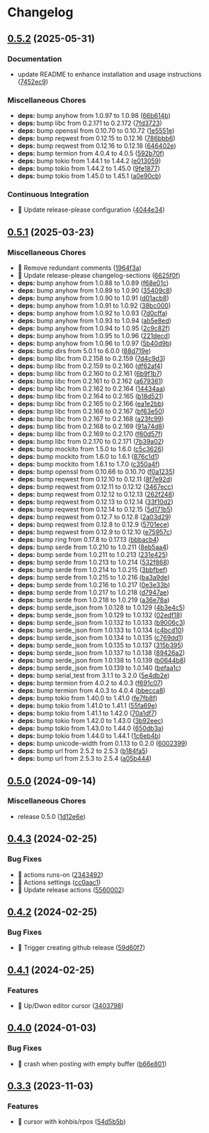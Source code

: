# Changelog

## [0.5.2](https://github.com/kohbis/rslack/compare/v0.5.1...v0.5.2) (2025-05-31)


### Documentation

* update README to enhance installation and usage instructions ([7452ec9](https://github.com/kohbis/rslack/commit/7452ec96e1c6c9093718e1760ad3414786252247))


### Miscellaneous Chores

* **deps:** bump anyhow from 1.0.97 to 1.0.98 ([66b614b](https://github.com/kohbis/rslack/commit/66b614b9baa9b4fc26ea9938cc6668596c5ff7e2))
* **deps:** bump libc from 0.2.171 to 0.2.172 ([7fd3723](https://github.com/kohbis/rslack/commit/7fd3723796b47f555263ff7d901945e2c066a838))
* **deps:** bump openssl from 0.10.70 to 0.10.72 ([1e5551e](https://github.com/kohbis/rslack/commit/1e5551ec565993c1d63ccfd1ca1d3cabb17491ac))
* **deps:** bump reqwest from 0.12.15 to 0.12.16 ([786bbb6](https://github.com/kohbis/rslack/commit/786bbb687856813ca9483b127380b3d9293f0963))
* **deps:** bump reqwest from 0.12.16 to 0.12.18 ([646402e](https://github.com/kohbis/rslack/commit/646402eedd3eb4c27438430c95726f05c8c38de3))
* **deps:** bump termion from 4.0.4 to 4.0.5 ([592b70f](https://github.com/kohbis/rslack/commit/592b70f595970c06097079aaafc52e18e32a9a82))
* **deps:** bump tokio from 1.44.1 to 1.44.2 ([e013059](https://github.com/kohbis/rslack/commit/e013059b47cbaa5408cad25dabbb1fd3fe59ea3d))
* **deps:** bump tokio from 1.44.2 to 1.45.0 ([9fe1877](https://github.com/kohbis/rslack/commit/9fe18778b2cab69ee529821e4e9ee5630ff70f23))
* **deps:** bump tokio from 1.45.0 to 1.45.1 ([a0e90cb](https://github.com/kohbis/rslack/commit/a0e90cb4c8b36111b377ef3f250598953cbf7c20))


### Continuous Integration

* 🎡 Update release-please configuration ([4044e34](https://github.com/kohbis/rslack/commit/4044e3417142e88875176d638909b9f73f498785))

## [0.5.1](https://github.com/kohbis/rslack/compare/v0.5.0...v0.5.1) (2025-03-23)


### Miscellaneous Chores

* 🤖 Remove redundant comments ([1964f3a](https://github.com/kohbis/rslack/commit/1964f3ae780cf587cebfbb1b64b5f89f11c94451))
* 🤖 Update release-please changelog-sections ([6625f0f](https://github.com/kohbis/rslack/commit/6625f0fb1937e1025cbd54661d312a3b637f985b))
* **deps:** bump anyhow from 1.0.88 to 1.0.89 ([f68e01c](https://github.com/kohbis/rslack/commit/f68e01c18395eb558de9c9c021c93cdacd7b4eeb))
* **deps:** bump anyhow from 1.0.89 to 1.0.90 ([35409c8](https://github.com/kohbis/rslack/commit/35409c8501cd411916c05d0c0ecfa13e4f1699ae))
* **deps:** bump anyhow from 1.0.90 to 1.0.91 ([d01acb8](https://github.com/kohbis/rslack/commit/d01acb870681aa3682ec2a630c423dbff7d8b086))
* **deps:** bump anyhow from 1.0.91 to 1.0.92 ([38bc000](https://github.com/kohbis/rslack/commit/38bc000caf64ca862dd1029b53221db12153b5a7))
* **deps:** bump anyhow from 1.0.92 to 1.0.93 ([7d0cffa](https://github.com/kohbis/rslack/commit/7d0cffab531d1317a257bbebbf770e938a937727))
* **deps:** bump anyhow from 1.0.93 to 1.0.94 ([ab5e8ed](https://github.com/kohbis/rslack/commit/ab5e8ed1d2e3fdcbd22c98e67807f334033af18f))
* **deps:** bump anyhow from 1.0.94 to 1.0.95 ([2c9c82f](https://github.com/kohbis/rslack/commit/2c9c82fafc3dd17ec43aee7a90bea6e91c673ef6))
* **deps:** bump anyhow from 1.0.95 to 1.0.96 ([221decd](https://github.com/kohbis/rslack/commit/221decd5fc9148eaa1fbe699fd4b46bfa78c0951))
* **deps:** bump anyhow from 1.0.96 to 1.0.97 ([5b40d9b](https://github.com/kohbis/rslack/commit/5b40d9bfde5164b1a33a88e8e6c29b213cedb224))
* **deps:** bump dirs from 5.0.1 to 6.0.0 ([88d719e](https://github.com/kohbis/rslack/commit/88d719e65baeeb4d7b254e4dc0387fa25d1560df))
* **deps:** bump libc from 0.2.158 to 0.2.159 ([7d4c9d3](https://github.com/kohbis/rslack/commit/7d4c9d3aa03c532bc7cccc32157ea2357e977ffc))
* **deps:** bump libc from 0.2.159 to 0.2.160 ([df62af4](https://github.com/kohbis/rslack/commit/df62af4d04ccec760a639f6a64bffd17fbc56dff))
* **deps:** bump libc from 0.2.160 to 0.2.161 ([6b9f1b7](https://github.com/kohbis/rslack/commit/6b9f1b71565418b37b1f563edb37c908f8552550))
* **deps:** bump libc from 0.2.161 to 0.2.162 ([a679361](https://github.com/kohbis/rslack/commit/a679361688ac7bcea79bfea1abc3f332dd02735c))
* **deps:** bump libc from 0.2.162 to 0.2.164 ([14434aa](https://github.com/kohbis/rslack/commit/14434aa72ac080b36c318c8d96e41e462baa1e14))
* **deps:** bump libc from 0.2.164 to 0.2.165 ([b18d521](https://github.com/kohbis/rslack/commit/b18d521b8851b60359ceb3bf95020f94ef7e22a1))
* **deps:** bump libc from 0.2.165 to 0.2.166 ([ea1e2bb](https://github.com/kohbis/rslack/commit/ea1e2bb919918a11ac7f8403a5962a8d88d23d58))
* **deps:** bump libc from 0.2.166 to 0.2.167 ([bf63e50](https://github.com/kohbis/rslack/commit/bf63e50490c68a3add4476b8843ab447eae1cff4))
* **deps:** bump libc from 0.2.167 to 0.2.168 ([a23fc99](https://github.com/kohbis/rslack/commit/a23fc99ccc1e0c9a464e2892ba62fe2fcfbaf5a9))
* **deps:** bump libc from 0.2.168 to 0.2.169 ([91a74d8](https://github.com/kohbis/rslack/commit/91a74d82cc5f2a675054e7e28e55452502573701))
* **deps:** bump libc from 0.2.169 to 0.2.170 ([f60d57f](https://github.com/kohbis/rslack/commit/f60d57fe8f66f29c6f9fd15a10aadec592dc3071))
* **deps:** bump libc from 0.2.170 to 0.2.171 ([7b39a02](https://github.com/kohbis/rslack/commit/7b39a0289f087556b3e3c24f1adc76a4db439bc9))
* **deps:** bump mockito from 1.5.0 to 1.6.0 ([c5c3626](https://github.com/kohbis/rslack/commit/c5c36267f47e020d652b6f43a9f8825a8ecde30c))
* **deps:** bump mockito from 1.6.0 to 1.6.1 ([876c1d1](https://github.com/kohbis/rslack/commit/876c1d1eef82cb1657646f2a9442bf9f88feacbd))
* **deps:** bump mockito from 1.6.1 to 1.7.0 ([c350a4f](https://github.com/kohbis/rslack/commit/c350a4f68b9850e7323b1de10d741dd775aaf541))
* **deps:** bump openssl from 0.10.66 to 0.10.70 ([f0a1235](https://github.com/kohbis/rslack/commit/f0a12357993c154584312b372ae6344b132a439c))
* **deps:** bump reqwest from 0.12.10 to 0.12.11 ([8f7e92d](https://github.com/kohbis/rslack/commit/8f7e92d3965c7a0dd5dbc1781e09574d26280d8d))
* **deps:** bump reqwest from 0.12.11 to 0.12.12 ([3467ecc](https://github.com/kohbis/rslack/commit/3467ecc22ca54de8bb68a106e053a20b7ead93d7))
* **deps:** bump reqwest from 0.12.12 to 0.12.13 ([262f248](https://github.com/kohbis/rslack/commit/262f248e6d1222e523237812bba3466683352577))
* **deps:** bump reqwest from 0.12.13 to 0.12.14 ([33f10d2](https://github.com/kohbis/rslack/commit/33f10d25fafc47acf27e3de2263140c90cabfb17))
* **deps:** bump reqwest from 0.12.14 to 0.12.15 ([5d171b5](https://github.com/kohbis/rslack/commit/5d171b585037e63eaaddda3d10a9cc20a05054b3))
* **deps:** bump reqwest from 0.12.7 to 0.12.8 ([2a03d29](https://github.com/kohbis/rslack/commit/2a03d29d8a97f3a56a6566a443c8974369d37739))
* **deps:** bump reqwest from 0.12.8 to 0.12.9 ([5701ece](https://github.com/kohbis/rslack/commit/5701ecec21f8bab8ceda67e836d45df1c9de590f))
* **deps:** bump reqwest from 0.12.9 to 0.12.10 ([e75957c](https://github.com/kohbis/rslack/commit/e75957c15a1236585b9a8361631b6d979fe76df6))
* **deps:** bump ring from 0.17.8 to 0.17.13 ([bbbacb4](https://github.com/kohbis/rslack/commit/bbbacb494131dd2d3c5e59f570a5311eb8d891c5))
* **deps:** bump serde from 1.0.210 to 1.0.211 ([8eb5aa4](https://github.com/kohbis/rslack/commit/8eb5aa477d8cf507b4d2be1a845e01bea518fd40))
* **deps:** bump serde from 1.0.211 to 1.0.213 ([231e425](https://github.com/kohbis/rslack/commit/231e42520256f7867fb2866da2120f071dceb557))
* **deps:** bump serde from 1.0.213 to 1.0.214 ([532f868](https://github.com/kohbis/rslack/commit/532f868050238ce4749b3433f81b53c71e3622f3))
* **deps:** bump serde from 1.0.214 to 1.0.215 ([3bbfbef](https://github.com/kohbis/rslack/commit/3bbfbefca9035b74de1a6b0fcadac1fc09f77961))
* **deps:** bump serde from 1.0.215 to 1.0.216 ([ba3a9de](https://github.com/kohbis/rslack/commit/ba3a9de6de04aa9d7f31d85a054f4253e8ddbc0d))
* **deps:** bump serde from 1.0.216 to 1.0.217 ([0e3e33b](https://github.com/kohbis/rslack/commit/0e3e33b3b77be185b31b50985601cc6e732b1245))
* **deps:** bump serde from 1.0.217 to 1.0.218 ([d7947ae](https://github.com/kohbis/rslack/commit/d7947ae4b1cba3411ffb8ea10b933377d55abd9a))
* **deps:** bump serde from 1.0.218 to 1.0.219 ([a36e78a](https://github.com/kohbis/rslack/commit/a36e78ae188847a263636836009761fa9abd02ea))
* **deps:** bump serde_json from 1.0.128 to 1.0.129 ([4b3e4c5](https://github.com/kohbis/rslack/commit/4b3e4c5c08eef1a0a2a46eac0dd374ce964a6160))
* **deps:** bump serde_json from 1.0.129 to 1.0.132 ([02edf18](https://github.com/kohbis/rslack/commit/02edf18228c033d142334e2a9995e3141d31aad7))
* **deps:** bump serde_json from 1.0.132 to 1.0.133 ([b9006c3](https://github.com/kohbis/rslack/commit/b9006c3c6c382d7068928a7e0d233fc8fc04eacb))
* **deps:** bump serde_json from 1.0.133 to 1.0.134 ([c4bcd10](https://github.com/kohbis/rslack/commit/c4bcd1018b43da25d364b2ed091e56575a4bdb29))
* **deps:** bump serde_json from 1.0.134 to 1.0.135 ([c769dd1](https://github.com/kohbis/rslack/commit/c769dd13969a093dfe5df4c91e5471d2c963e9c2))
* **deps:** bump serde_json from 1.0.135 to 1.0.137 ([315b395](https://github.com/kohbis/rslack/commit/315b395741667b34679780ab8bac21003c7d1b4c))
* **deps:** bump serde_json from 1.0.137 to 1.0.138 ([89426a2](https://github.com/kohbis/rslack/commit/89426a28226a689c5aaa8acc747f5a7be2fac4f6))
* **deps:** bump serde_json from 1.0.138 to 1.0.139 ([b0644b8](https://github.com/kohbis/rslack/commit/b0644b86ee859046905f57b93be4c374f6a1aa10))
* **deps:** bump serde_json from 1.0.139 to 1.0.140 ([befaa1c](https://github.com/kohbis/rslack/commit/befaa1c890b172eb66adcfe5f18d178f733c2223))
* **deps:** bump serial_test from 3.1.1 to 3.2.0 ([5e4db2e](https://github.com/kohbis/rslack/commit/5e4db2edf56b0e76a15bd88f049b4cfb92aebc03))
* **deps:** bump termion from 4.0.2 to 4.0.3 ([f691c07](https://github.com/kohbis/rslack/commit/f691c07a72480ca0313ca7a340618336388ee5d0))
* **deps:** bump termion from 4.0.3 to 4.0.4 ([bbecca8](https://github.com/kohbis/rslack/commit/bbecca8532f9286f003439c44dc4977d2eba450e))
* **deps:** bump tokio from 1.40.0 to 1.41.0 ([fe7fb8f](https://github.com/kohbis/rslack/commit/fe7fb8fc495f372c6f407f5f94b2d9b487c614cf))
* **deps:** bump tokio from 1.41.0 to 1.41.1 ([55fa69e](https://github.com/kohbis/rslack/commit/55fa69e1b49e2e9cfa194c9f9844be8a170d39e8))
* **deps:** bump tokio from 1.41.1 to 1.42.0 ([70a1df7](https://github.com/kohbis/rslack/commit/70a1df71b9fc1740b83e893392f5d6ed7984d195))
* **deps:** bump tokio from 1.42.0 to 1.43.0 ([3b92eec](https://github.com/kohbis/rslack/commit/3b92eecd49fcb71eb0c40f008ed600e47ea232ef))
* **deps:** bump tokio from 1.43.0 to 1.44.0 ([650db3a](https://github.com/kohbis/rslack/commit/650db3a02260b24673b1a6e0fcdc4973980ff3a5))
* **deps:** bump tokio from 1.44.0 to 1.44.1 ([1c6eb4b](https://github.com/kohbis/rslack/commit/1c6eb4bfce1ee9d960b0f0b8b93c18f2ab037113))
* **deps:** bump unicode-width from 0.1.13 to 0.2.0 ([6002399](https://github.com/kohbis/rslack/commit/6002399e87689121773aa1fee8d5dfa4bb9befa5))
* **deps:** bump url from 2.5.2 to 2.5.3 ([b184fa5](https://github.com/kohbis/rslack/commit/b184fa5c4236aac7e3f3dc1a8ddbe6a2c733ae4e))
* **deps:** bump url from 2.5.3 to 2.5.4 ([a05b444](https://github.com/kohbis/rslack/commit/a05b44479e66c66d30ae8656a709d3736e31fa31))

## [0.5.0](https://github.com/kohbis/rslack/compare/v0.4.3...v0.5.0) (2024-09-14)


### Miscellaneous Chores

* release 0.5.0 ([1d12e6e](https://github.com/kohbis/rslack/commit/1d12e6edffb1cb9c52a506654eca6eb776b69eb7))

## [0.4.3](https://github.com/kohbis/rslack/compare/v0.4.2...v0.4.3) (2024-02-25)


### Bug Fixes

* 🐛 actions runs-on ([2343492](https://github.com/kohbis/rslack/commit/234349271d504e03a9e9a7f0e151db7337983931))
* 🐛 Actions settings ([cc0aac1](https://github.com/kohbis/rslack/commit/cc0aac18351bb88dce2ad4f419b3f8666859a233))
* 🐛 Update release actions ([5560002](https://github.com/kohbis/rslack/commit/5560002f53fbb58bca0aa979d28642c6c6e2d15d))

## [0.4.2](https://github.com/kohbis/rslack/compare/v0.4.1...v0.4.2) (2024-02-25)


### Bug Fixes

* 🐛 Trigger creating github release ([59d60f7](https://github.com/kohbis/rslack/commit/59d60f7c91ace16c790889e12bce82cf80602c29))

## [0.4.1](https://github.com/kohbis/rslack/compare/v0.4.0...v0.4.1) (2024-02-25)


### Features

* 🎸 Up/Dwon editor cursor ([3403798](https://github.com/kohbis/rslack/commit/3403798780ca9f2ecd20a7e1b3ecee6f61a1f2be))

## [0.4.0](https://github.com/kohbis/rslack/compare/rslack-v0.3.3...rslack-v0.4.0) (2024-01-03)


### Bug Fixes

* 🐛 crash when posting with empty buffer ([b66e801](https://github.com/kohbis/rslack/commit/b66e8013aa57fdb1e9777a12148e238cf66a0d05))

## [0.3.3](https://github.com/kohbis/rslack/compare/v0.3.2...v0.3.3) (2023-11-03)


### Features

* 🎸 cursor with kohbis/rpos ([54d5b5b](https://github.com/kohbis/rslack/commit/54d5b5b8baa7c7e23b317df0bf3e57cc2f68d688))
